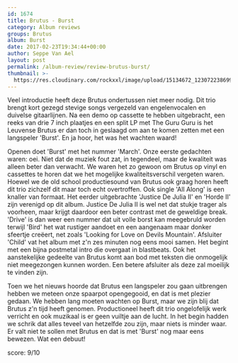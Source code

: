 ```yaml
---
id: 1674
title: Brutus - Burst
category: Album reviews
groups: Brutus
album: Burst
date: 2017-02-23T19:34:44+00:00
author: Seppe Van Ael
layout: post
permalink: /album-review/review-brutus-burst/
thumbnail: >-
  https://res.cloudinary.com/rockxxl/image/upload/15134672_1230722386992451_155310526591816202_n.jpg
---
```

Veel introductie heeft deze Brutus ondertussen niet meer nodig. Dit trio brengt kort gezegd stevige songs vergezeld van engelenvocalen en duivelse gitaarlijnen. Na een demo op cassette te hebben uitgebracht, een reeks van drie 7 inch plaatjes en een split LP met The Guru Guru is het Leuvense Brutus er dan toch in geslaagd om aan te komen zetten met een langspeler 'Burst'. En ja hoor, het was het wachten waard!

Openen doet 'Burst' met het nummer 'March'. Onze eerste gedachten waren: oei. Niet dat de muziek fout zat, in tegendeel, maar de kwaliteit was alleen beter dan verwacht. We waren het zo gewoon om Brutus op vinyl en cassettes te horen dat we het mogelijke kwaliteitsverschil vergeten waren. Hoewel we de old school productiesound van Brutus ook graag horen heeft dit trio zichzelf dit maar toch echt overtroffen. Ook single 'All Along' is een knaller van formaat. Het eerder uitgebrachte 'Justice De Julia II' en 'Horde II' zijn verenigd op dit album. Justice De Julia II is wel net dat stukje trager als voorheen, maar krijgt daardoor een beter contrast met de geweldige break. 'Drive' is dan weer een nummer dat uit volle borst kan meegebruld worden terwijl 'Bird' het wat rustiger aandoet en een aangenaam maar donker sfeertje creëert, net zoals 'Looking for Love on Devils Mountain'. Afsluiter 'Child' vat het album met z'n zes minuten nog eens mooi samen. Het begint met een bijna postmetal intro die overgaat in blastbeats. Ook het aanstekelijke gedeelte van Brutus komt aan bod met teksten die onmogelijk niet meegezongen kunnen worden. Een betere afsluiter als deze zal moeilijk te vinden zijn.

Toen we het nieuws hoorde dat Brutus een langspeler zou gaan uitbrengen hebben we meteen onze spaarpot opengegooid, en dat is met plezier gedaan. We hebben lang moeten wachten op Burst, maar we zijn blij dat Brutus z'n tijd heeft genomen. Productioneel heeft dit trio ongelofelijk werk verricht en ook muzikaal is er geen vuiltje aan de lucht. In het begin hadden we schrik dat alles teveel van hetzelfde zou zijn, maar niets is minder waar. Er valt niet te sollen met Brutus en dat is met 'Burst' nog maar eens bewezen. Wat een debuut!

score: 9/10
